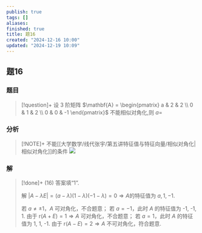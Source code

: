```yaml
---
publish: true
tags: []
aliases: 
finished: true
title: 题16
created: "2024-12-16 10:00"
updated: "2024-12-19 10:09"
---
```

## 题16
### 题目
> [!question]+
> 设 3 阶矩阵 $\mathbf{A} = \begin{pmatrix} a & 2 & 2 \\ 0 & 1 & 2 \\ 0 & 0 & -1 \end{pmatrix}$ 不能相似对角化,则 $a =$
### 分析
> [!NOTE]+
> 不能[[大学数学/线代张宇/第五讲特征值与特征向量/相似对角化|相似对角化]]的条件
> ![](https://img.hwenyi.tech/202412191809255.webp)
### 解
> [!done]+
> (16) 答案填“1”.
> 
> 解 $|A - \lambda E| = (a - \lambda)(1 - \lambda)(-1 - \lambda) = 0 \Rightarrow A$的特征值为 $a, 1, -1.$
> 
> 若 $a \neq \pm 1$，$A$ 可对角化，不合题意；
> 若 $a = -1$，此时 $A$ 的特征值为 -1, -1, 1. 由于 r$(A + E) = 1 \Rightarrow A$ 可对角化，不合题意；
> 若 $a = 1$，此时 $A$ 的特征值为 1, 1, -1. 由于 r$(A - E) = 2 \Rightarrow A$ 不可对角化，符合题意.